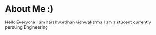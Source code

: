 # About Me :) 

Hello Everyone I am harshwardhan vishwakarma 
I am a student currently persuing Engineering
